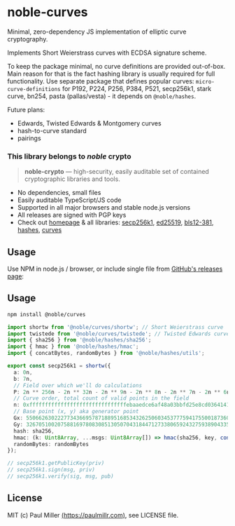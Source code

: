 # noble-curves

Minimal, zero-dependency JS implementation of elliptic curve cryptography.

Implements Short Weierstrass curves with ECDSA signature scheme.

To keep the package minimal, no curve definitions are provided out-of-box.
Main reason for that is the fact hashing library is usually required for full functionality. Use separate package that defines popular curves: `micro-curve-definitions` for P192, P224, P256, P384, P521, secp256k1, stark curve, bn254, pasta (pallas/vesta) - it depends on `@noble/hashes`.

Future plans:

- Edwards, Twisted Edwards & Montgomery curves
- hash-to-curve standard
- pairings

### This library belongs to _noble_ crypto

> **noble-crypto** — high-security, easily auditable set of contained cryptographic libraries and tools.

- No dependencies, small files
- Easily auditable TypeScript/JS code
- Supported in all major browsers and stable node.js versions
- All releases are signed with PGP keys
- Check out [homepage](https://paulmillr.com/noble/) & all libraries:
  [secp256k1](https://github.com/paulmillr/noble-secp256k1),
  [ed25519](https://github.com/paulmillr/noble-ed25519),
  [bls12-381](https://github.com/paulmillr/noble-bls12-381),
  [hashes](https://github.com/paulmillr/noble-hashes),
  [curves](https://github.com/paulmillr/noble-curves)

## Usage

Use NPM in node.js / browser, or include single file from
[GitHub's releases page](https://github.com/paulmillr/noble-curves/releases):

## Usage

```sh
npm install @noble/curves
```

```ts
import shortw from '@noble/curves/shortw'; // Short Weierstrass curve
import twistede from '@noble/curves/twistede'; // Twisted Edwards curve
import { sha256 } from '@noble/hashes/sha256';
import { hmac } from '@noble/hashes/hmac';
import { concatBytes, randomBytes } from '@noble/hashes/utils';

export const secp256k1 = shortw({
  a: 0n,
  b: 7n,
  // Field over which we'll do calculations
  P: 2n ** 256n - 2n ** 32n - 2n ** 9n - 2n ** 8n - 2n ** 7n - 2n ** 6n - 2n ** 4n - 1n,
  // Curve order, total count of valid points in the field
  n: 0xfffffffffffffffffffffffffffffffebaaedce6af48a03bbfd25e8cd0364141n,
  // Base point (x, y) aka generator point
  Gx: 55066263022277343669578718895168534326250603453777594175500187360389116729240n,
  Gy: 32670510020758816978083085130507043184471273380659243275938904335757337482424n,
  hash: sha256,
  hmac: (k: Uint8Array, ...msgs: Uint8Array[]) => hmac(sha256, key, concatBytes(...msgs)),
  randomBytes: randomBytes
});

// secp256k1.getPublicKey(priv)
// secp256k1.sign(msg, priv)
// secp256k1.verify(sig, msg, pub)
```

## License

MIT (c) Paul Miller [(https://paulmillr.com)](https://paulmillr.com), see LICENSE file.

